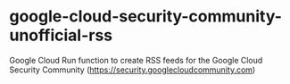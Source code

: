 # google-cloud-security-community-unofficial-rss
Google Cloud Run function to create RSS feeds for the Google Cloud Security Community (https://security.googlecloudcommunity.com)
